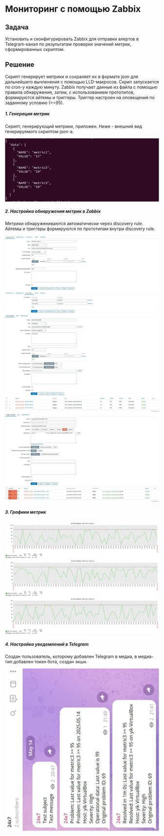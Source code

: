 # Мониторинг с помощью Zabbix 

## Задача

Установить и сконфигурировать Zabbix для отправки алертов в Telegram-канал по результатам проверки значений метрик, сформированных скриптом.

## Решение
Скрипт генерирует метрики и сохраняет их в формате json для дальнейшего вычленения с помощью LLD-макросов. Скрип запускается по cron-у каждую минуту. Zabbix получает данные из файла с помощью правила обнаружения, затем, с использованием прототипов, формируются айтемы и триггеры. Триггер настроен на оповещения по заданному условию (>=95).

##### 1. Генерация метрик
Скрипт, генерирующий метрики, приложен. Ниже - внешний вид генерируемого скриптом json-а.

![metrics.json](images/generated.JPG)

##### 2. Настройка обнаружения метрик в Zabbix
Метрики обнаружениваются автоматически через discovery rule. Айтемы и триггеры формируются по прототипам внутри discovery rule.

![dicovery rule](images/discovery1.JPG)
![dicovery rule](images/discovery2.JPG)
![item prototype](images/item1.JPG)
![items](images/item2.JPG)
![trigger prototype](images/trigger1.JPG)
![triggers](images/trigger2.JPG)

##### 3. Графики метрик

![graph1](images/metric1.JPG)
![graph2](images/metric2.JPG)
![graph3](images/metric3.JPG)

##### 4. Настройка уведомлений в Telegram
Создан пользователь, которому добавлен Telegram в медиа, в медиа-тип добавлен токен бота, создан экшн.

![message](images/message.JPG)

